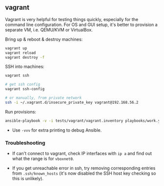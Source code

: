 ## vagrant

Vagrant is very helpful for testing things quickly, especially for the command
line configuration. For OS and GUI setup, it's better to provision a
separate VM, i.e. QEMU/KVM or VirtualBox.

Bring up & reboot & destroy machines:

```sh
vagrant up
vagrant reload
vagrant destroy -f
```

SSH into machines:

```sh
vagrant ssh

# get ssh config
vagrant ssh-config

# or manually, from private network
ssh -i ~/.vagrant.d/insecure_private_key vagrant@192.168.56.2
```

Run provisions:

```sh
ansible-playbook -v -i tests/vagrant/vagrant.inventory playbooks/work.yml
```

+ Use `-vvv` for extra printing to debug Ansible.

### Troubleshooting

+ If can't connect to vagrant, check IP interfaces with `ip a` and find out
  what the range is for `vboxnet0`.

+ If you get unreachable error in ssh, try removing corresponding entries from
  `.ssh/known_hosts` (it's now disabled the SSH host key checking so this is
  unlikely).
